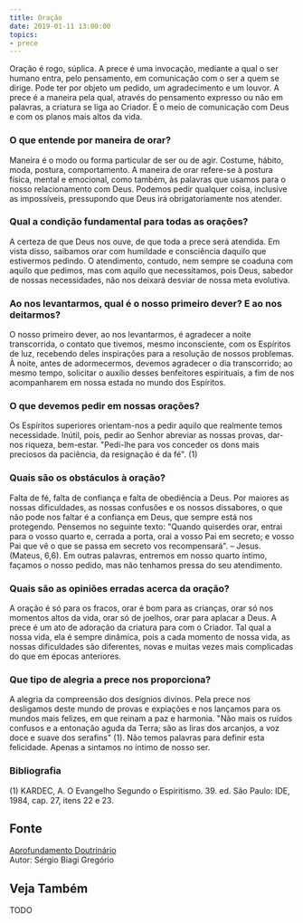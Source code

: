 ```yaml
---
title: Oração
date: 2019-01-11 13:00:00
topics: 
- prece
---
```


Oração é rogo, súplica. A prece é uma invocação, mediante a qual o ser
humano entra, pelo pensamento, em comunicação com o ser a quem se
dirige. Pode ter por objeto um pedido, um agradecimento e um louvor. A
prece é a maneira pela qual, através do pensamento expresso ou não em
palavras, a criatura se liga ao Criador. É o meio de comunicação com
Deus e com os planos mais altos da vida.

### O que entende por maneira de orar?
Maneira é o modo ou forma particular de ser ou de agir. Costume, hábito,
moda, postura, comportamento. A maneira de orar refere-se à postura
física, mental e emocional, como também, às palavras que usamos para o
nosso relacionamento com Deus. Podemos pedir qualquer coisa, inclusive
as impossíveis, pressupondo que Deus irá obrigatoriamente nos atender.

### Qual a condição fundamental para todas as orações?
A certeza de que Deus nos ouve, de que toda a prece será atendida. Em
vista disso, saibamos orar com humildade e consciência daquilo que
estivermos pedindo. O atendimento, contudo, nem sempre se coaduna com
aquilo que pedimos, mas com aquilo que necessitamos, pois Deus, sabedor
de nossas necessidades, não nos deixará desviar de nossa meta evolutiva.

### Ao nos levantarmos, qual é o nosso primeiro dever? E ao nos deitarmos?
O nosso primeiro dever, ao nos levantarmos, é agradecer a noite
transcorrida, o contato que tivemos, mesmo inconsciente, com os
Espíritos de luz, recebendo deles inspirações para a resolução de nossos
problemas. À noite, antes de adormecermos, devemos agradecer o dia
transcorrido; ao mesmo tempo, solicitar o auxílio desses benfeitores
espirituais, a fim de nos acompanharem em nossa estada no mundo dos
Espíritos.

### O que devemos pedir em nossas orações?
Os Espíritos superiores orientam-nos a pedir aquilo que realmente temos
necessidade. Inútil, pois, pedir ao Senhor abreviar as nossas provas,
dar-nos riqueza, bem-estar. "Pedi-lhe para vos conceder os dons mais
preciosos da paciência, da resignação é da fé". (1)

### Quais são os obstáculos à oração?
Falta de fé, falta de confiança e falta de obediência a Deus. Por
maiores as nossas dificuldades, as nossas confusões e os nossos
dissabores, o que não pode nos faltar é a confiança em Deus, que sempre
está nos protegendo. Pensemos no seguinte texto: "Quando quiserdes orar,
entrai para o vosso quarto e, cerrada a porta, orai a vosso Pai em
secreto; e vosso Pai que vê o que se passa em secreto vos recompensará".
– Jesus. (Mateus, 6,6). Em outras palavras, entremos em nosso quarto
íntimo, façamos o nosso pedido, mas não tenhamos pressa do seu
atendimento.

### Quais são as opiniões erradas acerca da oração?
A oração é só para os fracos, orar é bom para as crianças, orar só nos
momentos altos da vida, orar só de joelhos, orar para aplacar a Deus. A
prece é um ato de adoração da criatura para com o Criador. Tal qual a
nossa vida, ela é sempre dinâmica, pois a cada momento de nossa vida, as
nossas dificuldades são diferentes, novas e muitas vezes mais
complicadas do que em épocas anteriores.

### Que tipo de alegria a prece nos proporciona?
A alegria da compreensão dos desígnios divinos. Pela prece nos
desligamos deste mundo de provas e expiações e nos lançamos para os
mundos mais felizes, em que reinam a paz e harmonia. "Não mais os ruídos
confusos e a entonação aguda da Terra; são as liras dos arcanjos, a voz
doce e suave dos serafins" (1). Não temos palavras para definir esta
felicidade. Apenas a sintamos no íntimo de nosso ser.


### Bibliografia
(1) KARDEC, A. O Evangelho Segundo o Espiritismo. 39. ed. São Paulo:
IDE, 1984, cap. 27, itens 22 e 23.

## Fonte
[Aprofundamento Doutrinário](https://sites.google.com/view/aprofundamentodoutrinario/maneira-de-orar)  
Autor: Sérgio Biagi Gregório



## Veja Também
TODO


